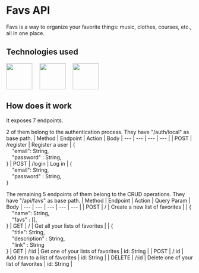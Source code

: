 # Favs API
Favs is a way to organize your favorite things: music, clothes, courses, etc., all in one place.

## Technologies used
<img src="https://cdn.jsdelivr.net/gh/devicons/devicon/icons/javascript/javascript-original.svg" width="70" height="70" /> &nbsp; &nbsp; <img src="https://cdn.jsdelivr.net/gh/devicons/devicon/icons/nodejs/nodejs-plain-wordmark.svg" width="70" height="70" /> &nbsp; &nbsp; <img src="https://cdn.jsdelivr.net/gh/devicons/devicon/icons/mongodb/mongodb-original-wordmark.svg" width="70" height="70" /> &nbsp; &nbsp;

## How does it work

It exposes 7 endpoints. 

2 of them belong to the authentication process. They have "/auth/local" as base path.
| Method | Endpoint | Action | Body
| --- | --- | --- | --- |
| POST | /register | Register a user | { <br> &nbsp; &nbsp; "email": String, <br> &nbsp; &nbsp; "password" : String, <br> }
| POST | /login | Log in | { <br> &nbsp; &nbsp; "email": String, <br> &nbsp; &nbsp; "password" : String, <br> }

The remaining 5 endpoints of them belong to the CRUD operations. They have "/api/favs" as base path.
| Method | Endpoint | Action | Query Param | Body
| --- | --- | --- | --- | --- |
| POST | / | Create a new list of favorites | | { <br> &nbsp; &nbsp; "name": String, <br> &nbsp; &nbsp; "favs" : [], <br> }
| GET | / | Get all your lists of favorites | | { <br> &nbsp; &nbsp; "title": String, <br> &nbsp; &nbsp; "description" : String, <br> &nbsp; &nbsp; "link" : String <br> }
| GET | /:id | Get one of your lists of favorites | id: String |
| POST | /:id | Add item to a list of favorites | id: String |
| DELETE | /:id | Delete one of your list of favorites | id: String |